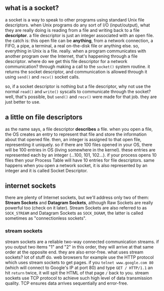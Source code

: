 ## what is a socket?
a socket is a way to speak to other programs using standard Unix file descriptors.
when Unix programs do any sort of I/O (input/output), what they are really doing is reading from a file and writing back to a file **descriptor**.
a file descriptor is just an integer associated with an open file. the catch is: this open file can be **anything**, from a network connection, a FIFO, a pipe, a terminal, a real on-the-disk file or anything else.
so, everything in Unix is a file. really. when a program communicates with another program over the Internet, that's happening through a file descriptor.
where do we get this file descriptor for a network communication? through making a call to the `socket()` system routine. it returns the socket descriptor, and communication is allowed through it using `send()` and `recv()` socket calls.

so, if a socket descriptor is nothing but a file descriptor, why not use the normal `read()` and `write()` syscalls to communicate through the socket? well, that's possible, but `send()` and `recv()` were made for that job. they are just better to use.

## a little on file descriptors
as the name says, a file descriptor **describes** a file. when you open a file, the OS creates an entry to represent that file and store the information about that opened file.
then, an integer is assigned to that open file, representing it uniquely.
so if there are 100 files opened in your OS, there will be 100 entries in OS (living somewhere in the kernel). these entries are represented each by an integer (...100, 101, 102...).
if your process opens 10 files then your Process Table will have 10 entries for file descriptors. same happens when you open a network socket, it is also represented by an integer and it is called Socket Descriptor.

## internet sockets
there are plenty of Internet sockets, but we'll address only two of them: **Stream Sockets** and **Datagram Sockets**, although Raw Sockets are really powerful too (check on it later).
Stream Sockets are also referred to as `SOCK_STREAM` and Datagram Sockets as `SOCK_DGRAM`, the latter is called sometimes as "connectionless sockets".

### stream sockets
stream sockets are a reliable two-way connected communication streams. if you output two items "1" and "2" in this order, they will arrive at that same order at the opposite end. they are also error-free.
what uses stream sockets? lot of stuff do. web browsers for example use the HTTP protocol which uses stream sockets to get pages.
if you `telnet www.google.com 80` (which will connect to Google's IP at port 80) and type `GET / HTTP/1.1` an hit `return` twice, it will spit the HTML of that page `/`  back to you.
stream sockets use TCP protocol to achieve such high level of data transmission quality. TCP ensures data arrives sequentially and error-free.